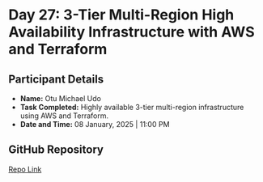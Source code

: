 # Day 27: 3-Tier Multi-Region High Availability Infrastructure with AWS and Terraform
## Participant Details

- **Name:** Otu Michael Udo
- **Task Completed:** Highly available 3-tier multi-region infrastructure using AWS and Terraform.
- **Date and Time:** 08 January, 2025 | 11:00 PM 

## GitHub Repository
[Repo Link](https://github.com/Otumiky/3-tier-architecture)